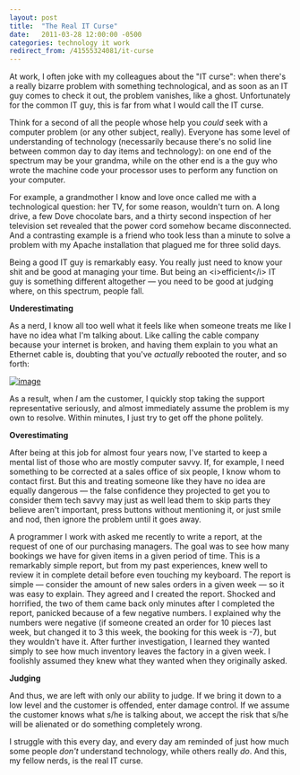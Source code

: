 ```yaml
---
layout: post
title:  "The Real IT Curse"
date:   2011-03-28 12:00:00 -0500
categories: technology it work
redirect_from: /41555324081/it-curse
---
```


At work, I often joke with my colleagues about the "IT curse": when there's a really bizarre problem with something technological, and as soon as an IT guy comes to check it out, the problem vanishes, like a ghost. Unfortunately for the common IT guy, this is far from what I would call the IT curse.

Think for a second of all the people whose help you _could_ seek with a computer problem (or any other subject, really). Everyone has some level of understanding of technology (necessarily because there's no solid line between common day to day items and technology): on one end of the spectrum may be your grandma, while on the other end is a the guy who wrote the machine code your processor uses to perform any function on your computer.

For example, a grandmother I know and love once called me with a technological question: her TV, for some reason, wouldn't turn on. A long drive, a few Dove chocolate bars, and a thirty second inspection of her television set revealed that the power cord somehow became disconnected. And a contrasting example is a friend who took less than a minute to solve a problem with my Apache installation that plagued me for three solid days.

Being a good IT guy is remarkably easy. You really just need to know your shit and be good at managing your time. But being an &lt;i&gt;efficient&lt;/i&gt; IT guy is something different altogether — you need to be good at judging where, on this spectrum, people fall.

**Underestimating**

As a nerd, I know all too well what it feels like when someone treats me like I have no idea what I'm talking about. Like calling the cable company because your internet is broken, and having them explain to you what an Ethernet cable is, doubting that you've _actually_ rebooted the router, and so forth:

[](http://xkcd.com/806/)
[![image](http://imgs.xkcd.com/comics/tech_support.png)](http://xkcd.com/806/)

As a result, when _I_ am the customer, I quickly stop taking the support representative seriously, and almost immediately assume the problem is my own to resolve. Within minutes, I just try to get off the phone politely.

**Overestimating**

After being at this job for almost four years now, I've started to keep a mental list of those who are mostly computer savvy. If, for example, I need something to be corrected at a sales office of six people, I know whom to contact first. But this and treating someone like they have no idea are equally dangerous — the false confidence they projected to get you to consider them tech savvy may just as well lead them to skip parts they believe aren't important, press buttons without mentioning it, or just smile and nod, then ignore the problem until it goes away.

A programmer I work with asked me recently to write a report, at the request of one of our purchasing managers. The goal was to see how many bookings we have for given items in a given period of time. This is a remarkably simple report, but from my past experiences, knew well to review it in complete detail before even touching my keyboard. The report is simple — consider the amount of new sales orders in a given week — so it was easy to explain. They agreed and I created the report. Shocked and horrified, the two of them came back only minutes after I completed the report, panicked because of a few negative numbers. I explained why the numbers were negative (if someone created an order for 10 pieces last week, but changed it to 3 this week, the booking for this week is -7), but they wouldn't have it. After further investigation, I learned they wanted simply to see how much inventory leaves the factory in a given week. I foolishly assumed they knew what they wanted when they originally asked.

**Judging**

And thus, we are left with only our ability to judge. If we bring it down to a low level and the customer is offended, enter damage control. If we assume the customer knows what s/he is talking about, we accept the risk that s/he will be alienated or do something completely wrong.

I struggle with this every day, and every day am reminded of just how much some people _don't_ understand technology, while others really _do_. And this, my fellow nerds, is the real IT curse.
